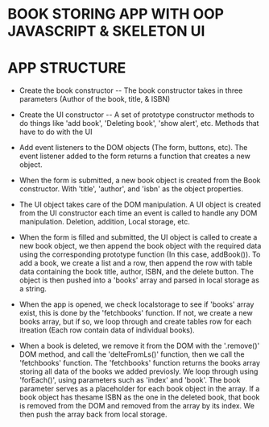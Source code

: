 # BOOK STORING APP WITH OOP JAVASCRIPT & SKELETON UI

# APP STRUCTURE
- Create the book constructor -- The book constructor takes in three parameters (Author of the book, title, & ISBN)

- Create the UI constructor -- A set of prototype constructor methods to do things like 'add book', 'Deleting book', 'show alert', etc. Methods that have to do with the UI

- Add event listeners to the DOM objects (The form, buttons, etc). The event listener added to the form returns a function that creates a new object.

- When the form is submitted, a new book object is created from the Book constructor. With 'title', 'author', and 'isbn' as the object properties.

- The UI object takes care of the DOM manipulation. A UI object is created from the UI constructor each time an event is called to handle any DOM manipulation. Deletion, addition, Local storage, etc.

- When the form is filled and submitted, the UI object is called to create a new book object, we then append the book object with the required data using the corresponding prototype function (In this case, addBook()). To add a book, we create a list and a row, then append the row with table data containing the book title, author, ISBN, and the delete button. The object is then pushed into a 'books' array and parsed in local storage as a string.

- When the app is opened, we check localstorage to see if 'books' array exist, this is done by the 'fetchbooks' function. If not, we create a new books array, but if so, we loop through and create tables row for each itreation (Each row contain data of individual books).

- When a book is deleted, we remove it from the DOM with the '.remove()' DOM method, and call the 'delteFromLs()' function, then we call the 'fetchbooks' function. The 'fetchbooks' function returns the books array storing all data of the books we added previosly. We loop through using 'forEach()', using parameters such as 'index' and 'book'. The book parameter serves as a placeholder for each book object in the array. If a book object has thesame ISBN as the one in the deleted book, that book is removed from the DOM and removed from the array by its index. We then push the array back from local storage.